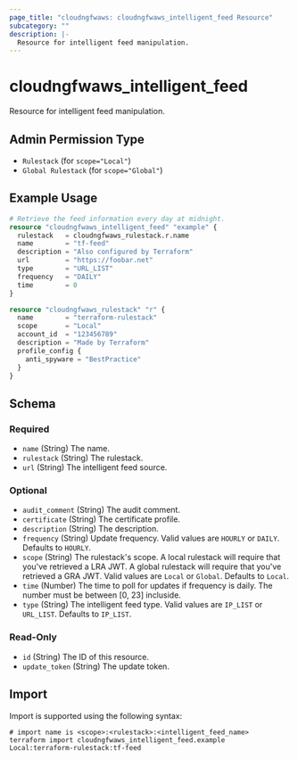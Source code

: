 ```yaml
---
page_title: "cloudngfwaws: cloudngfwaws_intelligent_feed Resource"
subcategory: ""
description: |-
  Resource for intelligent feed manipulation.
---
```


# cloudngfwaws_intelligent_feed

Resource for intelligent feed manipulation.


## Admin Permission Type

* `Rulestack` (for `scope="Local"`)
* `Global Rulestack` (for `scope="Global"`)


## Example Usage

```terraform
# Retrieve the feed information every day at midnight.
resource "cloudngfwaws_intelligent_feed" "example" {
  rulestack   = cloudngfwaws_rulestack.r.name
  name        = "tf-feed"
  description = "Also configured by Terraform"
  url         = "https://foobar.net"
  type        = "URL_LIST"
  frequency   = "DAILY"
  time        = 0
}

resource "cloudngfwaws_rulestack" "r" {
  name        = "terraform-rulestack"
  scope       = "Local"
  account_id  = "123456789"
  description = "Made by Terraform"
  profile_config {
    anti_spyware = "BestPractice"
  }
}
```


<!-- schema generated by tfplugindocs -->
## Schema

### Required

- `name` (String) The name.
- `rulestack` (String) The rulestack.
- `url` (String) The intelligent feed source.

### Optional

- `audit_comment` (String) The audit comment.
- `certificate` (String) The certificate profile.
- `description` (String) The description.
- `frequency` (String) Update frequency. Valid values are `HOURLY` or `DAILY`. Defaults to `HOURLY`.
- `scope` (String) The rulestack's scope. A local rulestack will require that you've retrieved a LRA JWT. A global rulestack will require that you've retrieved a GRA JWT. Valid values are `Local` or `Global`. Defaults to `Local`.
- `time` (Number) The time to poll for updates if frequency is daily. The number must be between [0, 23] incluside.
- `type` (String) The intelligent feed type. Valid values are `IP_LIST` or `URL_LIST`. Defaults to `IP_LIST`.

### Read-Only

- `id` (String) The ID of this resource.
- `update_token` (String) The update token.


## Import

Import is supported using the following syntax:

```shell
# import name is <scope>:<rulestack>:<intelligent_feed_name>
terraform import cloudngfwaws_intelligent_feed.example Local:terraform-rulestack:tf-feed
```
